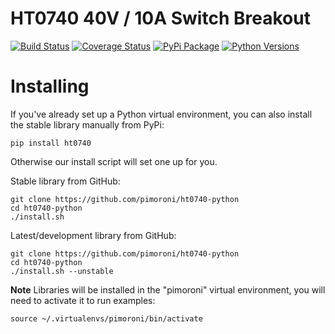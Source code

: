 # HT0740 40V / 10A Switch Breakout

[![Build Status](https://img.shields.io/github/actions/workflow/status/pimoroni/ht0740-python/test.yml?branch=main)](https://github.com/pimoroni/ht0740-python/actions/workflows/test.yml)
[![Coverage Status](https://coveralls.io/repos/github/pimoroni/ht0740-python/badge.svg?branch=main)](https://coveralls.io/github/pimoroni/ht0740-python?branch=main)
[![PyPi Package](https://img.shields.io/pypi/v/ht0740.svg)](https://pypi.python.org/pypi/ht0740)
[![Python Versions](https://img.shields.io/pypi/pyversions/ht0740.svg)](https://pypi.python.org/pypi/ht0740)

# Installing

If you've already set up a Python virtual environment, you can also install the stable library manually from PyPi:

```
pip install ht0740
```

Otherwise our install script will set one up for you.

Stable library from GitHub:

```
git clone https://github.com/pimoroni/ht0740-python
cd ht0740-python
./install.sh
```

Latest/development library from GitHub:

```
git clone https://github.com/pimoroni/ht0740-python
cd ht0740-python
./install.sh --unstable
```

**Note** Libraries will be installed in the "pimoroni" virtual environment, you will need to activate it to run examples:

```
source ~/.virtualenvs/pimoroni/bin/activate
```

